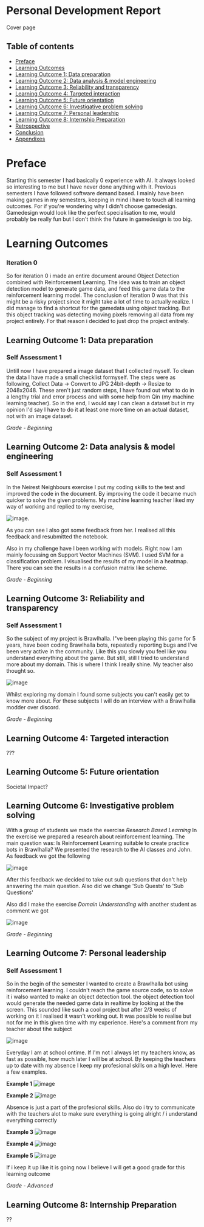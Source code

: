 # Personal Development Report

Cover page

## Table of contents
 - [Preface](#preface)
 - [Learning Outcomes]()
  - [Learning Outcome 1: Data preparation](#learning-outcome-1-data-preparation)
  - [Learning Outcome 2: Data analysis & model engineering](#learning-outcome-2-data-analysis--model-engineering)
  - [Learning Outcome 3: Reliability and transparency](#learning-outcome-3-reliability-and-transparency)
  - [Learning Outcome 4: Targeted interaction](#learning-outcome-4-targeted-interaction)
  - [Learning Outcome 5: Future orientation](#learning-outcome-5-future-orientation)
  - [Learning Outcome 6: Investigative problem solving](#learning-outcome-6-investigative-problem-solving)
  - [Learning Outcome 7: Personal leadership](#learning-outcome-7-personal-leadership)
  - [Learning Outcome 8: Internship Preparation](#learning-outcome-8-internship-preparation)
 - [Retrospective](#retrospective)
 - [Conclusion](#conclusion)
 - [Appendixes](#appendixes)
  
# Preface
Starting this semester I had basically 0 experience with AI. It always looked so interesting to me but I have never done anything with it. Previous semesters I have followed software demand based. I mainly have been making games in my semesters, keeping in mind i have to touch all learning outcomes. For if you're wondering why I didn't choose gamedesign. Gamedesign would look like the perfect specialisation to me, would probably be really fun but I don't think the future in gamedesign is too big.
  
# Learning Outcomes

### Iteration 0
So for iteration 0 i made an entire document around Object Detection combined with Reinforcement Learning. The idea was to train an object detection model to generate game data, and feed this game data to the reinforcement learning model. The conclusion of iteration 0 was that this might be a risky project since it might take a lot of time to actually realize. I did manage to find a shortcut for the gamedata using object tracking. But this object tracking was detecting moving pixels removing all data from my project entirely. For that reason i decided to just drop the project enitrely.

## Learning Outcome 1: Data preparation
  
### Self Assessment 1
Untill now I have prepared a image dataset that I collected myself. To clean the data I have made a small checklist formyself. The steps were as following, Collect Data -> Convert to JPG 24bit-depth -> Resize to 2048x2048. These aren't just random steps, I have found out what to do in a lengthy trial and error process and with some help from Qin (my machine learning teacher). So in the end, I would say I can clean a dataset but in my opinion I'd say I have to do it at least one more time on an actual dataset, not with an image dataset.
  
_Grade - Beginning_

  
## Learning Outcome 2: Data analysis & model engineering
  
### Self Assessment 1
In the Neirest Neighbours exercise I put my coding skills to the test and improved the code in the document. By improving the code it became much quicker to solve the given problems. My machine learning teacher liked my way of working and replied to my exercise,

![image](https://user-images.githubusercontent.com/74303221/188454475-3af166a5-4f83-447f-a942-4fcbe163283a.png). 

As you can see I also got some feedback from her. I realised all this feedback and resubmitted the notebook.

Also in my challenge have I been working with models. Right now I am mainly focussing on Support Vector Machines (SVM). I used SVM for a classification problem. I visualised the results of my model in a heatmap. There you can see the results in a confusion matrix like scheme.
  
_Grade - Beginning_

## Learning Outcome 3: Reliability and transparency
 
### Self Assessment 1
So the subject of my project is Brawlhalla. I"ve been playing this game for 5 years, have been coding Brawlhalla bots, repeatedly reporting bugs and I've been very active in the community. Like this you slowly you feel like you understand everything about the game. But still, still I tried to understand more about my domain. This is where I think I really shine. My teacher also thought so.

![image](https://user-images.githubusercontent.com/74303221/196374011-1d087c7b-142f-4837-95e0-d734e7795565.png)

Whilst exploring my domain I found some subjects you can't easily get to know more about. For these subjects I will do an interview with a Brawlhalla modder over discord.

_Grade - Beginning_

 ## Learning Outcome 4: Targeted interaction
???

 ## Learning Outcome 5: Future orientation
Societal Impact?

 ## Learning Outcome 6: Investigative problem solving
With a group of students we made the exercise *Research Based Learning* In the exercise we prepared a research about reinforcement learning. The main question     was: Is Reinforcement Learning suitable to create practice bots in Brawlhalla? We presented the research to the AI classes and John. As feedback we got the following

![image](https://user-images.githubusercontent.com/74303221/189624459-3b53cd5b-7345-4298-bed6-1f5d9c34b18a.png)

After this feedback we decided to take out sub questions that don't help answering the main question. Also did we change 'Sub Quests' to 'Sub Questions'

Also did I make the exercise *Domain Understanding* with another student as comment we got

![image](https://user-images.githubusercontent.com/74303221/196385604-d430d36f-0566-41de-a402-51142032439a.png)

*Grade - Beginning*

## Learning Outcome 7: Personal leadership

### Self Assessment 1
So in the begin of the semester I wanted to create a Brawlhalla bot using reinforcement learning. I couldn't reach the game source code, so to solve it i walso wanted to make an object detection tool. the object detection tool would generate the needed game data in realtime by looking at the the screen. This sounded like such a cool project but after 2/3 weeks of working on it I realised it wasn't working out. It was possible to realise but not for me in this given time with my experience. Here's a comment from my teacher about tihe subject

![image](https://user-images.githubusercontent.com/74303221/196378763-87e7fb76-ab57-4a95-be99-a424b485b242.png)

Everyday I am at school ontime. If I'm not I always let my teachers know, as fast as possible, how much later I will be at school. By keeping the teachers up to date with my absence I keep my profesional skills on a high level. Here a few examples.

**Example 1**
![image](https://user-images.githubusercontent.com/74303221/196382203-e9f4f066-502b-4be4-83e7-d0582896e0c3.png)

**Example 2**
![image](https://user-images.githubusercontent.com/74303221/196383658-31179b21-2bc2-4546-a530-832d4435e2ce.png)

Absence is just a part of the profesional skills. Also do i try to communicate with the teachers alot to make sure everything is going alright / i understand everything correctly 

**Example 3**
![image](https://user-images.githubusercontent.com/74303221/196383371-5fbd8c71-2c0d-430e-badc-aff00cc6c12a.png)

**Example 4**
![image](https://user-images.githubusercontent.com/74303221/196383535-02da7b80-bf58-4c3b-ad60-b6a9c0b2db62.png)

**Example 5**
![image](https://user-images.githubusercontent.com/74303221/196383736-0eed21de-2040-40a8-a840-4e419f02d231.png)

If i keep it up like it is going now I believe I will get a good grade for this learning outcome

_Grade - Advanced_


 ## Learning Outcome 8: Internship Preparation
??


